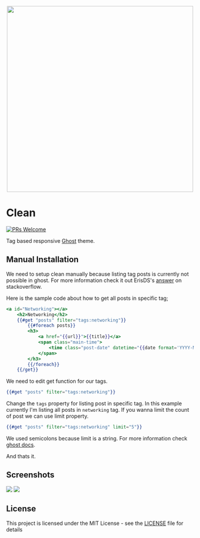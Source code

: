 <p align="center"> 
    <img src="https://github.com/salihciftci/clean/blob/master/src/home.png?raw=true" width="500">
</p>

# Clean
[![PRs Welcome](https://img.shields.io/badge/PRs-welcome-brightgreen.svg?style=flat-square)](http://makeapullrequest.com) 

Tag based responsive [Ghost](https://ghost.org/) theme.


## Manual Installation

We need to setup clean manually because listing tag posts is currently not possible in ghost. For more information check it out ErisDS's [answer](https://stackoverflow.com/a/30381801) on stackoverflow.

Here is the sample code about how to get all posts in specific tag;

``` hbs
<a id="Networking"></a>
	<h2>Networking</h2>
	{{#get "posts" filter="tags:networking"}}
		{{#foreach posts}}
		<h3>
			<a href="{{url}}">{{title}}</a>
			<span class="main-time">
				<time class="post-date" datetime="{{date format='YYYY-MM-DD'}}">{{date format="DD MMM YYYY"}}</time>
			</span>
		</h3>
		{{/foreach}}
	{{/get}}
```

We need to edit get function for our tags.
```hbs
{{#get "posts" filter="tags:networking"}}
```

Change the ```tags``` property for listing post in specific tag. In this example currently I'm listing all posts in ```networking``` tag. If you wanna limit the count of post we can use limit property.

``` hbs
{{#get "posts" filter="tags:networking" limit="5"}}
```

We used semicolons because limit is a string. For more information check [ghost docs](https://themes.ghost.org/docs/get).

And thats it.

## Screenshots


![](https://github.com/salihciftci/clean/blob/master/src/home.png?raw=true)
![](https://github.com/salihciftci/clean/blob/master/src/post.png?raw=true)

## License

This project is licensed under the MIT License - see the [LICENSE](https://github.com/salihciftci/clean/blob/master/LICENSE) file for details
